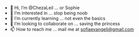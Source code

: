 - 👋 Hi, I’m @ChezaLeil ... or Sophie
- 👀 I’m interested in ... stop being noob
- 🌱 I’m currently learning ... not even the basics
- 💞️ I’m looking to collaborate on ... saving the princess
- 📫 How to reach me ... mail me at sofiaevangeli@gmail.com

<!---
ChezaLeil/ChezaLeil is a ✨ special ✨ repository because its `README.md` (this file) appears on your GitHub profile.
You can click the Preview link to take a look at your changes.
--->
